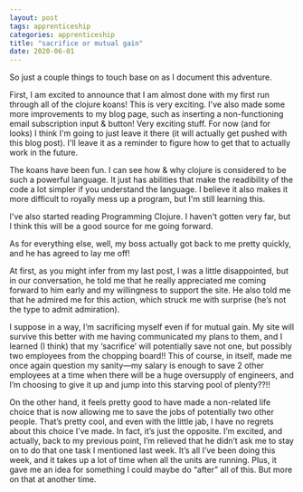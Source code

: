 ```yaml
---
layout: post 
tags: apprenticeship
categories: apprenticeship
title: "sacrifice or mutual gain"
date: 2020-06-01
---
```


So just a couple things to touch base on as I document this adventure.

First, I am excited to announce that I am almost done with my first run through all of the clojure koans!  This is very exciting.  I've also made some more improvements to my blog page, such as inserting a non-functioning email subscription input & button!  Very exciting stuff.  For now (and for looks) I think I'm going to just leave it there (it will actually get pushed with this blog post).  I'll leave it as a reminder to figure how to get that to actually work in the future.

The koans have been fun.  I can see how & why clojure is considered to be such a powerful language.  It just has abilities that make the readibility of the code a lot simpler if you understand the language.  I believe it also makes it more difficult to royally mess up a program, but I'm still learning this.  

I've also started reading Programming Clojure.  I haven't gotten very far, but I think this will be a good source for me going forward.

As for everything else, well, my boss actually got back to me pretty quickly, and he has agreed to lay me off!  

At first, as you might infer from my last post, I was a little disappointed, but in our conversation, he told me that he really appreciated me coming forward to him early and my willingness to support the site.  He also told me that he admired me for this action, which struck me with surprise (he’s not the type to admit admiration).  

I suppose in a way, I’m sacrificing myself even if for mutual gain.  My site will survive this better with me having communicated my plans to them, and I learned (I think) that my ‘sacrifice’ will potentially save not one, but possibly two employees from the chopping board!!  This of course, in itself, made me once again question my sanity—my salary is enough to save 2 other employees at a time when there will be a huge oversupply of engineers, and I’m choosing to give it up and jump into this starving pool of plenty??!!  

On the other hand, it feels pretty good to have made a non-related life choice that is now allowing me to save the jobs of potentially two other people.  That’s pretty cool, and even with the little jab, I have no regrets about this choice I’ve made.  In fact, it’s just the opposite.  I’m excited, and actually, back to my previous point, I’m relieved that he didn’t ask me to stay on to do that one task I mentioned last week.  It’s all I’ve been doing this week, and it takes up a lot of time when all the units are running.  Plus, it gave me an idea for something I could maybe do “after” all of this.  But more on that at another time.  